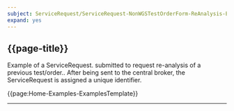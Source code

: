 ```yaml
---
subject: ServiceRequest/ServiceRequest-NonWGSTestOrderForm-ReAnalysis-Example
expand: yes
---
```



## {{page-title}}

Example of a ServiceRequest. submitted to request re-analysis of a previous test/order.. After being sent to the central broker, the ServiceRequest is assigned a unique identifier.


{{page:Home-Examples-ExamplesTemplate}}

---